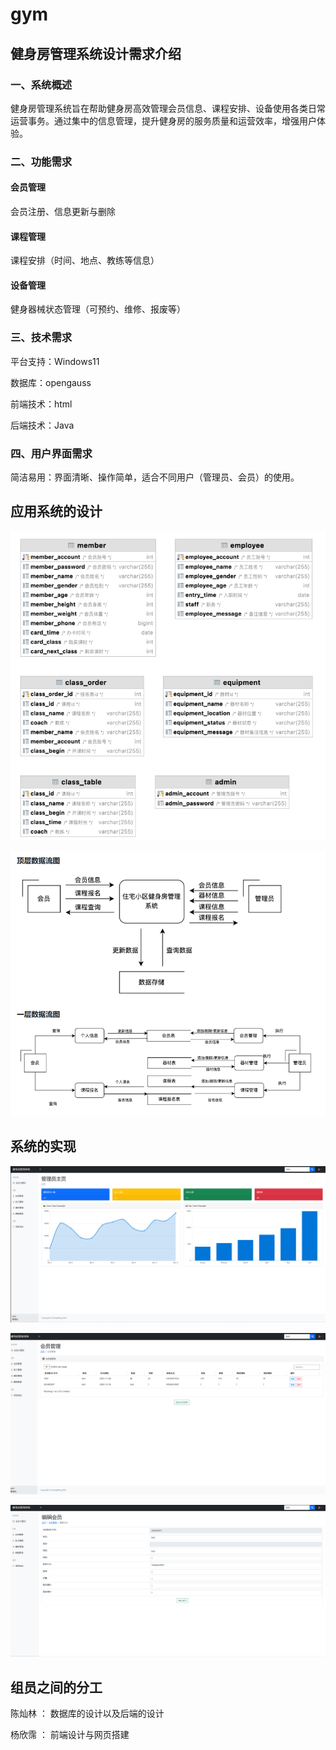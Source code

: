 # gym
## 健身房管理系统设计需求介绍
### 一、系统概述
健身房管理系统旨在帮助健身房高效管理会员信息、课程安排、设备使用各类日常运营事务。通过集中的信息管理，提升健身房的服务质量和运营效率，增强用户体验。

### 二、功能需求
#### 会员管理

会员注册、信息更新与删除
#### 课程管理

课程安排（时间、地点、教练等信息）
#### 设备管理

健身器械状态管理（可预约、维修、报废等）

### 三、技术需求
平台支持：Windows11

数据库：opengauss

前端技术：html

后端技术：Java

### 四、用户界面需求
简洁易用：界面清晰、操作简单，适合不同用户（管理员、会员）的使用。

## 应用系统的设计

![alt text](image.png)

![alt text](image-1.png)

## 系统的实现

![alt text](<system general view.png>)

![alt text](image-2.png)

![alt text](image-3.png)

## 组员之间的分工
陈灿林 ： 数据库的设计以及后端的设计

杨欣霈 ： 前端设计与网页搭建